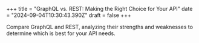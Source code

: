 +++
title = "GraphQL vs. REST: Making the Right Choice for Your API"
date = "2024-09-04T10:30:43.390Z"
draft = false
+++

Compare GraphQL and REST, analyzing their strengths and weaknesses to determine which is best for your API needs.
        